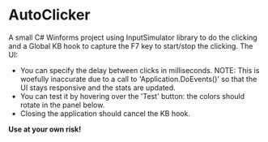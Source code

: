 # AutoClicker

A small C# Winforms project using InputSimulator library to do the clicking and a Global KB hook to capture the F7 key to start/stop the clicking.
The UI:
- You can specify the delay between clicks in milliseconds. NOTE: This is woefully inaccurate due to a call to 'Application.DoEvents()' so that the UI stays responsive and the stats are updated.
- You can test it by hovering over the 'Test' button: the colors should rotate in the panel below.
- Closing the application should cancel the KB hook.

**Use at your own risk!**
